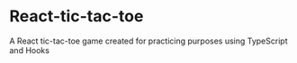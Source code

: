# React-tic-tac-toe

A React tic-tac-toe game created for practicing purposes using TypeScript and Hooks
